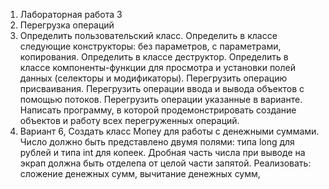1) Лабораторная работа 3
2) Перегрузка операций
3) Определить пользовательский класс. Определить в классе следующие конструкторы: без параметров, с параметрами, копирования. Определить в классе деструктор. Определить в классе компоненты-функции для просмотра и установки полей данных (селекторы и модификаторы). Перегрузить операцию присваивания. Перегрузить операции ввода и вывода объектов с помощью потоков. Перегрузить операции указанные в варианте. Написать программу, в которой продемонстрировать создание объектов и работу всех перегруженных операций. 
4) Вариант 6, Создать класс Мопеу для работы с денежными суммами. Число должно быть
  представлено двумя полями: типа long для рублей и типа int для копеек. Дробная часть
  числа при выводе на экрап должна быть отделепа от целой части запятой. Реализовать:
  сложение денежных сумм,
  вычитание денежных сумм,
